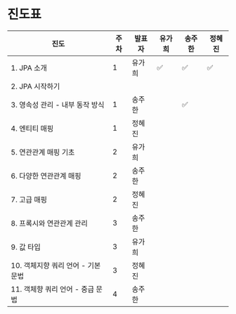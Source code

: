 # 진도표



| 진도 | 주차 |발표자 |유가희 | 송주한 | 정혜진 |
| ---- |---- |---- |---- | ---- |----|
| 1. JPA 소개 |1| 유가희 |✅  |   ✅   | ✅ |
| 2. JPA 시작하기 |||  | |	|
| 3. 영속성 관리 - 내부 동작 방식 |1|송주한|  |     ✅ |	|
| 4. 엔티티 매핑 |1|정혜진|  |      |	|
| 5. 연관관계 매핑 기초 |2|유가희|  | |	|
| 6. 다양한 연관관계 매핑 |2|송주한|  | |	|
| 7. 고급 매핑 |2| 정혜진 | | |	|
| 8. 프록시와 연관관계 관리 |3|송주한|  | |	|
| 9. 값 타입 |3|유가희|  | |	|
| 10. 객체지향 쿼리 언어 - 기본 문법 |3| 정혜진 | | |	|
| 11. 객체향 쿼리 언어 - 중급 문법 |4| 송주한 | | |	|





